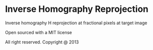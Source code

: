 # Inverse Homography Reprojection

Inverse homography H reprojection at fractional pixels at target image

Open sourced with a MIT license

All right reserved.  Copyright @ 2013

